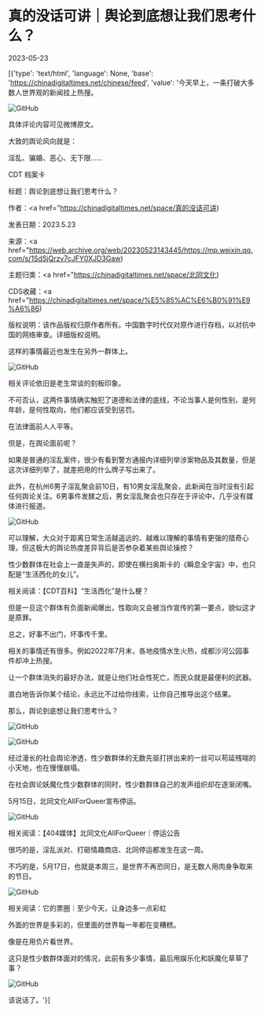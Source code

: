 # 真的没话可讲｜舆论到底想让我们思考什么？

2023-05-23

[{'type': 'text/html', 'language': None, 'base': 'https://chinadigitaltimes.net/chinese/feed', 'value': '今天早上，一条打破大多数人世界观的新闻挂上热搜。

![GitHub](https://chinadigitaltimes.net/chinese/files/2023/05/123.jpg)

具体评论内容可见微博原文。

大致的舆论风向就是：

淫乱、骗婚、恶心、无下限&#8230;&#8230;



CDT 档案卡

标题：舆论到底想让我们思考什么？

作者：<a href="https://chinadigitaltimes.net/space/真的没话可讲)

发表日期：2023.5.23

来源：<a href="https://web.archive.org/web/20230523143445/https://mp.weixin.qq.com/s/1SdSjQrzv7cJFY0XJD3Gaw)

主题归类：<a href="https://chinadigitaltimes.net/space/北同文化)

CDS收藏：<a href="https://chinadigitaltimes.net/space/%E5%85%AC%E6%B0%91%E9%A6%86)

版权说明：该作品版权归原作者所有。中国数字时代仅对原作进行存档，以对抗中国的网络审查。详细版权说明。





这样的事情最近也发生在另外一群体上。

![GitHub](https://chinadigitaltimes.net/chinese/files/2023/05/433.jpg)

相关评论依旧是老生常谈的刻板印象。

不可否认，这两件事情确实触犯了道德和法律的底线，不论当事人是何性别，是何年龄，是何性取向，他们都应该受到惩罚。

在法律面前人人平等。

但是，在舆论面前呢？

如果是普通的淫乱案件，很少有看到警方通报内详细列举涉案物品及其数量，但是这次详细列举了，就差把用的什么牌子写出来了。

此外，在杭州6男子淫乱聚会前10日，有10男女淫乱聚会，此新闻在当时没有引起任何舆论关注。6男事件发酵之后，男女淫乱聚会也只存在于评论中，几乎没有媒体进行报道。

![GitHub](https://chinadigitaltimes.net/chinese/files/2023/05/3213.jpg)

可以理解，大众对于距离日常生活越遥远的、越难以理解的事情有更强的猎奇心理，但这极大的舆论热度差异背后是否参杂着某些舆论操控？

性少数群体在社会上一直是失声的，即使在横扫奥斯卡的《瞬息全宇宙》中，也只配是“生活西化的女儿”。



相关阅读：【CDT百科】“生活西化”是什么梗？



但是一旦这个群体有负面新闻爆出，性取向又会被当作宣传的第一要点，貌似这才是原罪。

总之，好事不出门，坏事传千里。

相关的事情还有很多。例如2022年7月末，各地疫情水生火热，成都沙河公园事件却冲上热搜。

让一个群体消失的最好办法，就是让他们社会性死亡，而民众就是最便利的武器。

直白地告诉你某个结论，永远比不过给你线索，让你自己推导出这个结果。

那么，舆论到底想让我们思考什么？

![GitHub](https://chinadigitaltimes.net/chinese/files/2023/05/988.jpg)

![GitHub](https://chinadigitaltimes.net/chinese/files/2023/05/77.jpg)

经过漫长的社会舆论渗透，性少数群体的无数先驱打拼出来的一丝可以苟延残喘的小天地，也在慢慢崩塌。

在社会舆论妖魔化性少数群体的同时，性少数群体自己的发声组织却在逐渐闭嘴。

5月15日，北同文化AllForQueer宣布停运。

![GitHub](https://chinadigitaltimes.net/chinese/files/2023/05/455.jpg)



相关阅读：【404媒体】北同文化AllForQueer｜停运公告



很巧的是，淫乱派对、打砸情趣商店、北同停运都发生在这一周。

不巧的是，5月17日，也就是本周三，是世界不再恐同日，是无数人用肉身争取来的节日。

![GitHub](https://chinadigitaltimes.net/chinese/files/2023/05/67.png)



相关阅读：它的票圈｜至少今天，让身边多一点彩虹



外面的世界是多彩的，但里面的世界每一年都在变糟糕。

像是在用负片看世界。

这只是性少数群体面对的情况，此前有多少事情，最后用娱乐化和妖魔化草草了事？

![GitHub](https://chinadigitaltimes.net/chinese/files/2023/05/99.png)

该说话了。'}]
